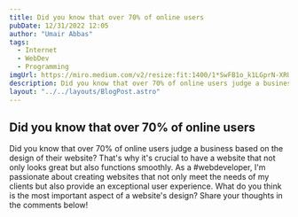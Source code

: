 ```yaml
---
title: Did you know that over 70% of online users
pubDate: 12/31/2022 12:05
author: "Umair Abbas"
tags:
  - Internet
  - WebDev
  - Programming
imgUrl: https://miro.medium.com/v2/resize:fit:1400/1*SwFB1o_k1LGprN-XRUZQ8w.jpeg
description: Did you know that over 70% of online users judge a business based on the design of their website? That's why it's crucial to have a website that not only looks great but also functions smoothly.
layout: "../../layouts/BlogPost.astro"
---
```


## Did you know that over 70% of online users

Did you know that over 70% of online users judge a business based on the design of their website? That's why it's crucial to have a website that not only looks great but also functions smoothly. As a #webdeveloper, I'm passionate about creating websites that not only meet the needs of my clients but also provide an exceptional user experience. What do you think is the most important aspect of a website's design? Share your thoughts in the comments below!
